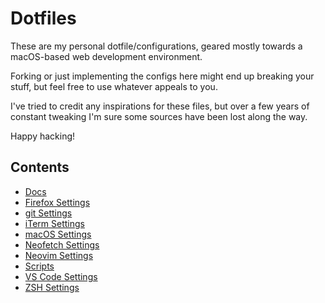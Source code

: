 # Dotfiles

These are my personal dotfile/configurations, geared mostly towards a macOS-based web development environment. 

Forking or just implementing the configs here might end up breaking your stuff, but feel free to use whatever appeals to you. 

I've tried to credit any inspirations for these files, but over a few years of constant tweaking I'm sure some sources have been lost along the way.

Happy hacking!

## Contents

- [Docs](./docs/)
- [Firefox Settings](./Firefox/)
- [git Settings](./git/)
- [iTerm Settings](./iTerm/)
- [macOS Settings](./macOS/)
- [Neofetch Settings](./neofetch/)
- [Neovim Settings](./nvim/)
- [Scripts](./Scripts/)
- [VS Code Settings](./vscode/)
- [ZSH Settings](./zsh/)
